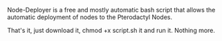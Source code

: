 Node-Deployer is a free and mostly automatic bash script that allows the automatic deployment of nodes to the Pterodactyl Nodes.

That's it, just download it, chmod +x script.sh it and run it. Nothing more.
